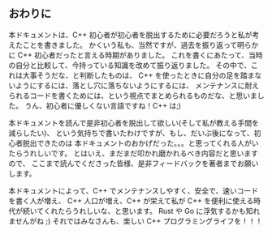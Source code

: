 ## おわりに

本ドキュメントは、C++ 初心者が初心者を脱出するために必要だろうと私が考えたことを書きました。
かくいう私も、当然ですが、過去を振り返って明らかに C++ 初心者だったと言える時期がありました。
これを書くにあたって、当時の自分と比較して、今持っている知識を改めて振り返りました。
その中で、これは大事そうだな、と判断したものは、
C++ を使ったときに自分の足を踏まないようにするには、落とし穴に落ちないようにするには、
メンテナンスに耐えられるコードを書くためには、という視点でまとめられるものだな、と思いました。
うん、初心者に優しくない言語ですね！C++ は;)

本ドキュメントを読んで是非初⼼者を脱出して欲しい(そして私が教える手間を減らしたい)、
という気持ちで書いたわけですが、もし、だいぶ後になって、初心者脱出できたのは
本ドキュメントのおかげだった。。。と思ってくれる人がいたらうれしいです。
とはいえ、まだまだ叩かれ磨かれるべき内容だと思いますので、
ここまで読んでくださった皆様、是⾮フィードバックを著者までお願いします。

本ドキュメントによって、C++ でメンテナンスしやすく、安全で、速いコードを書く⼈が増え、
C++ ⼈⼝が増え、C++ が栄えて私が C++ を便利に使える時代が続いてくれたらうれしいな、と思います。
Rust や Go に浮気するかも知れませんがね ;)
それではみなさんも、楽しい C++ プログラミングライフを！！！
